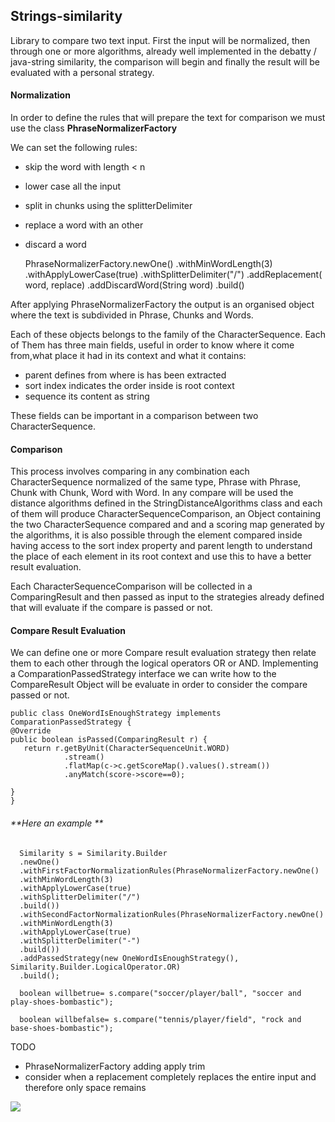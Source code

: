 
## **Strings-similarity**

Library to compare two text input.
First the input will be normalized, then
through one or more algorithms, already well implemented in the debatty / java-string similarity, the comparison will begin
and finally the result will be evaluated with a personal strategy.

#### **Normalization**

In order to define the rules that will prepare the text for comparison we must use  the class **PhraseNormalizerFactory**

We can set the following rules: 
 - skip the word with length < n
 - lower case all the input
 - split in chunks using the splitterDelimiter
 - replace a word with an other
 - discard a word


    PhraseNormalizerFactory.newOne()
     .withMinWordLength(3)
     .withApplyLowerCase(true)
     .withSplitterDelimiter("/")
     .addReplacement( word, replace)
     .addDiscardWord(String word)
     .build()
     
 After applying PhraseNormalizerFactory the output is an  organised object where the text
  is subdivided in Phrase, Chunks and Words. 
 
Each of these objects belongs to the family of the CharacterSequence.
Each of Them has three main fields, useful in order to 
know  where it come from,what place it had in its context and   what it contains:
- parent defines from where is has been extracted
- sort index indicates the order inside is root context
- sequence its content as string 

These fields can be important in a comparison between two CharacterSequence.

#### **Comparison**

This process involves comparing in any combination each CharacterSequence normalized of the same type, 
Phrase with Phrase, Chunk with Chunk, Word with Word.
In any compare will be used  the distance algorithms defined in the StringDistanceAlgorithms class and each of them
will produce CharacterSequenceComparison, an Object containing the two CharacterSequence compared and 
and a scoring map generated by the algorithms, 
it is also possible through the element compared inside having access to the sort index property and parent length to understand
the place of each element in its root context and use this to have a better result evaluation.

Each CharacterSequenceComparison will be collected in a ComparingResult and then passed as input to the strategies
already defined that will evaluate if the compare is passed or not.


#### **Compare Result Evaluation**

We can define one or more  Compare result evaluation strategy 
then relate them to each other through the logical operators OR or AND.
Implementing a ComparationPassedStrategy interface we can write how to 
the CompareResult Object will be evaluate in order to consider the compare
passed or not.


    public class OneWordIsEnoughStrategy implements ComparationPassedStrategy {
    @Override
    public boolean isPassed(ComparingResult r) {
       return r.getByUnit(CharacterSequenceUnit.WORD)
                .stream()
                .flatMap(c->c.getScoreMap().values().stream())
                .anyMatch(score->score==0);

    }
    }


###### **Here an example ** 

            
      Similarity s = Similarity.Builder
      .newOne()
      .withFirstFactorNormalizationRules(PhraseNormalizerFactory.newOne()
      .withMinWordLength(3)
      .withApplyLowerCase(true)
      .withSplitterDelimiter("/")
      .build())
      .withSecondFactorNormalizationRules(PhraseNormalizerFactory.newOne()
      .withMinWordLength(3)
      .withApplyLowerCase(true)
      .withSplitterDelimiter("-")
      .build())
      .addPassedStrategy(new OneWordIsEnoughStrategy(), Similarity.Builder.LogicalOperator.OR)
      .build();
              
      boolean willbetrue= s.compare("soccer/player/ball", "soccer and play-shoes-bombastic");

      boolean willbefalse= s.compare("tennis/player/field", "rock and base-shoes-bombastic");




TODO

- PhraseNormalizerFactory adding apply trim 
- consider when a replacement completely replaces the entire input and therefore only space remains 


[![](https://jitpack.io/v/fulmicotone/fulmicotone-strings-similarity.svg)](https://jitpack.io/#fulmicotone/fulmicotone-strings-similarity)
